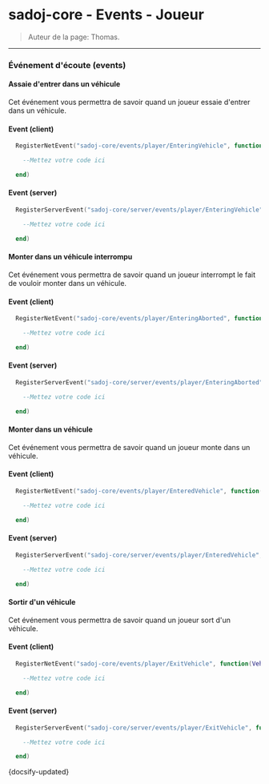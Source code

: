 # sadoj-core - Events - Joueur

> Auteur de la page:  Thomas.

---


### Événement d'écoute (events)

#### Assaie d'entrer dans un véhicule

Cet événement vous permettra de savoir quand un joueur essaie d'entrer dans un véhicule.
<!-- tabs:start -->
#### **Event (client)**
```lua
  RegisterNetEvent("sadoj-core/events/player/EnteringVehicle", function(Vehicle, SeatId, NetId)

    --Mettez votre code ici

  end)
```
#### **Event (server)**
```lua
  RegisterServerEvent("sadoj-core/server/events/player/EnteringVehicle", function(PlayerServerId, SeatId, NetId)

    --Mettez votre code ici

  end)
```
<!-- tabs:end -->


#### Monter dans un véhicule interrompu
Cet événement vous permettra de savoir quand un joueur interrompt le fait de vouloir monter dans un véhicule.
<!-- tabs:start -->
#### **Event (client)**
```lua
  RegisterNetEvent("sadoj-core/events/player/EnteringAborted", function()

    --Mettez votre code ici

  end)
```
#### **Event (server)**
```lua
  RegisterServerEvent("sadoj-core/server/events/player/EnteringAborted", function(PlayerServerId)

    --Mettez votre code ici

  end)
```
<!-- tabs:end -->

#### Monter dans un véhicule

Cet événement vous permettra de savoir quand un joueur monte dans un véhicule.
<!-- tabs:start -->
#### **Event (client)**
```lua
  RegisterNetEvent("sadoj-core/events/player/EnteredVehicle", function(Vehicle, SeatId, NetId)

    --Mettez votre code ici

  end)
```
#### **Event (server)**
```lua
  RegisterServerEvent("sadoj-core/server/events/player/EnteredVehicle", function(PlayerServerId, SeatId, NetId)

    --Mettez votre code ici

  end)
```
<!-- tabs:end -->

#### Sortir d'un véhicule

Cet événement vous permettra de savoir quand un joueur sort d'un véhicule.
<!-- tabs:start -->
#### **Event (client)**
```lua
  RegisterNetEvent("sadoj-core/events/player/ExitVehicle", function(Vehicle, SeatId, NetId)

    --Mettez votre code ici

  end)
```
#### **Event (server)**
```lua
  RegisterServerEvent("sadoj-core/server/events/player/ExitVehicle", function(PlayerServerId, SeatId, NetId)

    --Mettez votre code ici

  end)
```
<!-- tabs:end -->


{docsify-updated}